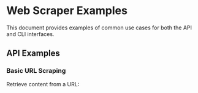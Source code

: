 # Web Scraper Examples

This document provides examples of common use cases for both the API and CLI interfaces.

## API Examples

### Basic URL Scraping

Retrieve content from a URL:

